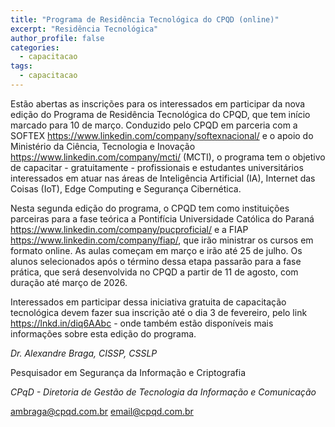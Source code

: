 ```yaml
---
title: "Programa de Residência Tecnológica do CPQD (online)"
excerpt: "Residência Tecnológica"
author_profile: false
categories:
  - capacitacao
tags:
  - capacitacao
---
```

Estão abertas as inscrições para os interessados em participar da nova
edição do Programa de Residência Tecnológica do CPQD, que tem início
marcado para 10 de março. Conduzido pelo CPQD em parceria com a SOFTEX
<https://www.linkedin.com/company/softexnacional/> e o apoio do Ministério
da Ciência, Tecnologia e Inovação
<https://www.linkedin.com/company/mcti/> (MCTI),
o programa tem o objetivo de capacitar - gratuitamente - profissionais e
estudantes universitários interessados em atuar nas áreas de Inteligência
Artificial (IA), Internet das Coisas (IoT), Edge Computing e Segurança
Cibernética.

Nesta segunda edição do programa, o CPQD tem como instituições parceiras
para a fase teórica a Pontifícia Universidade Católica do Paraná
<https://www.linkedin.com/company/pucproficial/> e a FIAP
<https://www.linkedin.com/company/fiap/>, que irão ministrar os cursos em
formato online. As aulas começam em março e irão até 25 de julho. Os alunos
selecionados após o término dessa etapa passarão para a fase prática, que
será desenvolvida no CPQD a partir de 11 de agosto, com duração até março
de 2026.

Interessados em participar dessa iniciativa gratuita de capacitação
tecnológica devem fazer sua inscrição até o dia 3 de fevereiro, pelo link
https://lnkd.in/diq6AAbc - onde também estão disponíveis mais informações
sobre esta edição do programa.

*Dr. Alexandre Braga, CISSP, CSSLP*

Pesquisador em Segurança da Informação e Criptografia

*CPqD - Diretoria de Gestão de Tecnologia da Informação e Comunicação*

<ambraga@cpqd.com.br> <email@cpqd.com.br>
